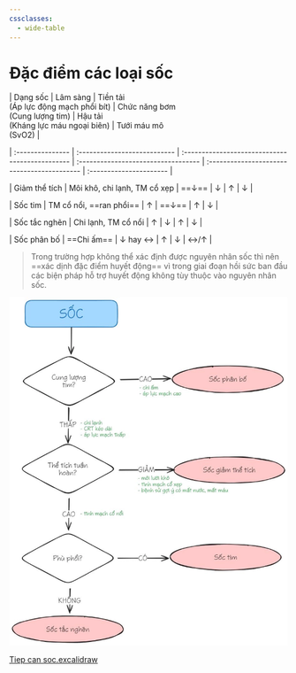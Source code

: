 ```yaml
---
cssclasses:
  - wide-table
---
```


  
# Đặc điểm các loại sốc
  

  
| Dạng sốc       | Lâm sàng                     | Tiền tải<br>(Áp lực động mạch phổi bít) | Chức năng bơm<br>(Cung lượng tim) | Hậu tải<br>(Kháng lực máu ngoại biên) | Tưới máu mô<br>(SvO2) |
  
| :--------------- | :--------------------------- | :---------------------------------------------- | :---------------------------------- | :------------------------------------------ | :---------------------- |
  
| Giảm thể tích | Môi khô, chi lạnh, TM cổ xẹp | ==↓==                                           | ↓                                   | ↑                                           | ↓                       |
  
| Sốc tim         | TM cổ nổi, ==ran phổi==      | ↑                                               | ==↓==                               | ↑                                           | ↓                       |
  
| Sốc tắc nghẽn    | Chi lạnh, TM cổ nổi          | ↑                                               | ↓                                   | ↑                                           | ↓                       |
  
| Sốc phân bố    | ==Chi ấm==                   | ↓ hay ↔                                         | ↑                                   | ↓                                           | ↔/↑                     |
  

  
> Trong trường hợp không thể xác định được nguyên nhân sốc thì nên ==xác dịnh đặc điểm huyết động== vì trong giai đoạn hồi sức ban đầu các biện pháp hỗ trợ huyết động không tùy thuộc vào nguyên nhân sốc.
  

  
![../../../../../../200 FILES/201 Image/image/Đặc điểm các loại sốc-1716739357553.webp](../../../../../../200%20FILES/201%20Image/image/%C4%90%E1%BA%B7c%20%C4%91i%E1%BB%83m%20c%C3%A1c%20lo%E1%BA%A1i%20s%E1%BB%91c-1716739357553.webp)
  

  
[Tiep can soc.excalidraw](../../../../../../200%20FILES/203%20Excalidraw/Tiep%20can%20soc.svg)